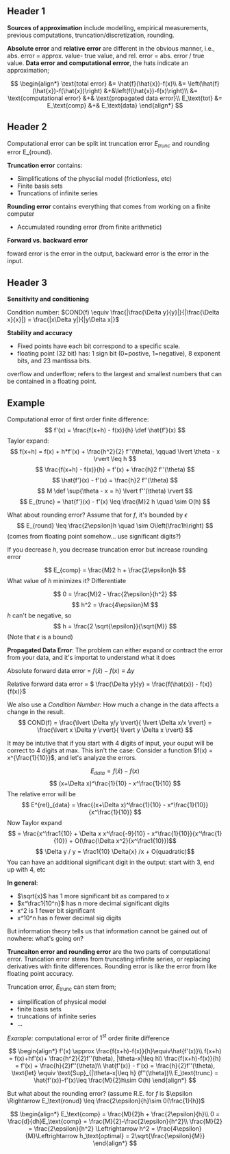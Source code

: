 
## Header 1
**Sources of approximation** include modelling, 
empirical measurements, previous computations, truncation/discretization, rounding.

**Absolute error** and **relative error** are different in the obvious manner, i.e., abs. error 
= approx. value- true value, and rel. error = abs. error / true value.
**Data error and computational errror**, the hats indicate an approximation;

$$
\begin{align*}
\text{total error} &= \hat{f}(\hat{x})-f(x)\\
&= \left(\hat{f}(\hat{x})-f(\hat{x})\right) &+&\left(f(\hat{x})-f(x)\right)\\
&= \text{computational error} &+& \text{propagated data error}\\
E_\text{tot} &= E_\text{comp} &+& E_\text{data}
\end{align*}
$$

## Header 2
Computational error can be split int truncation error $E_{trunc}$ and rounding error E_{round}.

**Truncation error** contains:
* Simplifications of the physciial model (frictionless, etc)
* Finite basis sets
* Truncations of infinite series

**Rounding error** contains everything that comes from working on a finite computer
* Accumulated rounding error (from finite arithmetic)

**Forward vs. backward error**

foward error is the error in the output, backward error is the error in the input.


## Header 3
**Sensitivity and conditioning**

Condition number: $COND(f) \equiv \frac{|\frac{\Delta y}{y}|}{|\frac{\Delta x}{x}|} = \frac{|x\Delta y|}{|y\Delta x|}$

**Stability and accuracy**

* Fixed points have each bit correspond to a specific scale.
* floating point (32 bit) has: 1 sign bit (0=postive, 1=negative), 8 exponent bits, and 23 mantissa bits. 

overflow and underflow; refers to the largest and smallest numbers that can be 
contained in a floating point.


## Example

Computational error of first order finite difference: $$ f'(x) = \frac{f(x+h) - f(x)}{h} \def \hat{f'}(x) $$
Taylor expand:
$$ f(x+h) = f(x) + h*f'(x) + \frac{h^2}{2} f''(\theta), \qquad \lvert \theta - x \rvert \leq h $$
$$ \frac{f(x+h) - f(x)}{h} = f'(x) + \frac{h}2 f''(\theta) $$
$$ \hat{f'}(x) - f'(x) = \frac{h}2 f''(\theta) $$
$$ M \def \sup{\theta - x = h} \lvert f''(\theta) \rvert $$
$$ E_{trunc} = \hat{f'}(x) - f'(x) \leq \frac{M}2 h \quad \sim O(h) $$

What about rounding error? Assume that for $f$, it's bounded by $\epsilon$
$$ E_{round} \leq \frac{2\epsilon}h \quad \sim O\left(\frac1h\right) $$ 
(comes from floating point somehow... use significant digits?)

If you decrease $h$, you decrease truncation error but increase rounding error

$$ E_{comp} = \frac{M}2 h + \frac{2\epsilon}h $$
What value of $h$ minimizes it? Differentiate

$$ 0 = \frac{M}2 - \frac{2\epsilon}{h^2} $$
$$ h^2 = \frac{4\epsilon}M $$
$h$ can't be negative, so
$$ h = \frac{2 \sqrt{\epsilon}}{\sqrt{M}} $$
(Note that $\epsilon$ is a bound)

**Propagated Data Error**: The problem can either expand or contract the error from your data, and it's importat to understand what it does

Absolute forward data error = $f(\hat{x}) - f(x) \equiv \Delta y$

Relative forward data error = $ \frac{\Delta y}{y} = \frac{f(\hat{x}) - f(x)}{f(x)}$

We also use a _Condition Number_: How much a change in the data affects a change in the result.
$$ COND(f) = \frac{\lvert \Delta y/y \rvert}{ \lvert \Delta x/x \rvert} = \frac{\lvert x \Delta y \rvert}{ \lvert y \Delta x \rvert} $$

It may be intutive that if you start with 4 digits of input, your ouput will be correct to 4 digits at max. This isn't the case: Consider a function $f(x) = x^{\frac{1}{10}}$, and let's analyze the errors.

$$ E_{data} = f(\hat{x}) - f(x) $$
$$ (x+\Delta x)^\frac{1}{10} - x^\frac{1}{10} $$
The relative error will be
$$ E^{rel}_{data} = \frac{(x+\Delta x)^\frac{1}{10} - x^\frac{1}{10}}{x^\frac{1}{10}} $$
Now Taylor expand
$$ = \frac{x^\frac1{10} + \Delta x x^\frac{-9}{10} - x^\frac{1}{10}}{x^\frac{1}{10}} + O(\frac{\Delta x^2}{x^\frac1{10}})$$
$$ \Delta y / y = \frac1{10} \Delta{x} /x + O(quadratic)$$
You can have an additional significant digit in the output: start with 3, end up with 4, etc

**In general**:
* $\sqrt{x}$ has 1 more significant bit as compared to $x$
* $x^\frac1{10^n}$ has n more decimal significant digits
* x^2 is 1 fewer bit significant
* x^10^n has n fewer decimal sig digits 

But information theory tells us that information cannot be gained out of nowhere: what's going on?

**Truncaiton error and rounding error** are the two parts of computational error. 
Truncation error stems from truncating infinite series, or replacing derivatives 
with finite differences. Rounding error is like the error from like floating point accuracy.

Truncation error, $E_\text{trunc}$ can stem from; 
* simplification of physical model
* finite basis sets
* truncations of infinite series
* ...

*Example:* computational error of $1^\text{st}$ order finite difference

$$
\begin{align*}
f'(x) \approx \frac{f(x+h)-f(x)}{h}\equiv\hat{f'(x)}\\
f(x+h) = f(x)+hf'(x)+ \frac{h^2}{2}f''(\theta), |\theta-x|\leq h\\
\frac{f(x+h)-f(x)}{h} = f'(x) + \frac{h}{2}f''(\theta)\\
\hat{f'(x)} - f'(x) = \frac{h}{2}f''(\theta), \text{let} \equiv \text{Sup}_{|\theta-x|\leq h} (f''(\theta))\\
E_\text{trunc} = \hat{f'(x)}-f'(x)\leq \frac{M}{2}h\sim O(h)
\end{align*}
$$

But what about the rounding error? 
(assume R.E. for $f$ is $\epsilon \Rightarrow E_\text{ronud} \leq \frac{2\epsilon}{h}\sim 0(\frac{1}{h})$

$$
\begin{align*}
E_\text{comp} = \frac{M}{2}h + \frac{2\epsilon}{h}\\
0 = \frac{d}{dh}E_\text{comp} = \frac{M}{2}-\frac{2\epsilon}{h^2}\\
\frac{M}{2} = \frac{2\epsilon}{h^2} 
\Leftrightarrow h^2 = \frac{4\epsilon}{M}\Leftrightarrow h_\text{optimal} = 2\sqrt{\frac{\epsilon}{M}}
\end{align*}
$$
